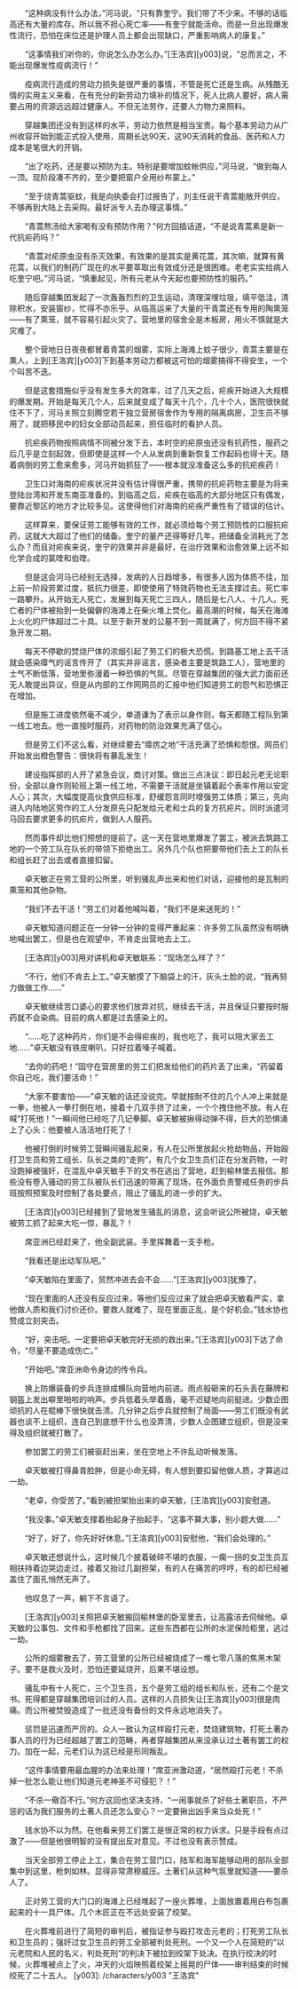 　　“这种病没有什么办法，”河马说，“只有靠奎宁。我们带了不少来。不够的话临高还有大量的库存。所以我不担心死亡率——有奎宁就能活命。而是一旦出现爆发性流行，恐怕在床位还是护理人员上都会出现缺口，严重影响病人的康复。”

　　“这事情我们听你的，你说怎么办怎么办。”[王洛宾][y003]说，“总而言之，不能出现爆发性疫病流行！”

　　疫病流行造成的劳动力损失是很严重的事情，不管是死亡还是生病。从残酷无情的实用主义来看，在有充分的新劳动力填补的情况下，死人比病人要好，病人需要占用的资源远远超过健康人。不但无法劳作，还要人力物力来照料。

　　穿越集团还没有到这样的水平，劳动力依然是相当宝贵。每个基本劳动力从广州收容开始到能正式投入使用，周期长达90天，这90天消耗的食品、医药和人力成本是笔很大的开销。

　　“出了吃药，还是要以预防为主。特别是要增加蚊帐供应，”河马说，“做到每人一顶。现阶段凑不齐的，至少要把窗户全用纱布蒙上。”

　　“至于烧青蒿驱蚊，我是向执委会打过报告了，刘主任说干青蒿能敞开供应，不够再到大陆上去采购。最好派专人去办理这事情。”

　　“青蒿熬汤给大家喝有没有预防作用？”何方回插话道，“不是说青蒿素是新一代抗疟药吗？”

　　“青蒿对疟原虫没有杀灭效果，有效果的是其实是黄花蒿，其次嘛，就算有黄花蒿，以我们的制药厂现在的水平要萃取出有效成分还是很困难。老老实实给病人吃奎宁吧。”河马说，“慎重起见，所有元老从今天起也要预防性的服药。”

　　随后穿越集团发起了一次轰轰烈烈的卫生运动，清理深埋垃圾，填平低洼，清除积水，安装窗纱，忙得不亦乐乎。从临高运来了大量的干青蒿还有专用的陶熏笼——有了熏笼，就不容易引起火灾了。营地里的宿舍全是木板房，用火不慎就是大灾难了。

　　整个营地日日夜夜都冒着青蒿的烟雾，实际上海滩上蚊子很少，青蒿主要是在熏人，上到[王洛宾][y003]下到基本劳动力都被这可怕的烟雾搞得不得安生，一个个叫苦不迭。

　　但是这套措施似乎没有发生多大的效率，过了几天之后，疟疾开始进入大规模的爆发期。开始是每天几个人，后来就变成了每天十几个，几十个人，医院很快就住不下了，河马关照立刻腾空若干独立营房宿舍作为专用的隔离病房，卫生员不够用了，就把移民中的妇女全部动员起来，担任临时的看护人员。

　　抗疟疾药物按照病情不同被分发下去，本时空的疟原虫还没有抗药性，服药之后几乎是立刻起效，但即使是这样一个人从发病到重新恢复工作起码也得十天。随着病倒的劳工愈来愈多，河马开始抓狂了——根本就没准备这么多的抗疟疾药！

　　卫生口对海南的疟疾状况并没有估计得很严重，携带的抗疟药物主要是为将来登陆台湾和开发东南亚准备的。到临高之后，疟疾在临高的大部分地区只有偶发，要靠近黎区的地方才比较多见。这使得他们对海南的疟疾严重性有了错误的估计。

　　这样算来，要保证劳工能够有效的工作，就必须给每个劳工预防性的口服抗疟药，这就大大超过了他们的储备。奎宁的量产还得等好几年，把储备全消耗光了怎么办？而且对疟疾来说，奎宁的效果并非是最好，在治疗效果和治愈效果上远不如化学合成的氯喹和伯喹。

　　但是这会河马已经别无选择，发病的人日趋增多，有很多人因为体质不佳，加上前一阶段劳累过度，抵抗力很差，即使使用了特效药物也无法支撑过去。死亡率一路攀升。从开始无人死亡，发展到每天死亡三四人，随后是七八人、十几人。死亡者的尸体被抬到一处偏僻的海滩上在柴火堆上焚化。最高潮的时候，每天在海滩上火化的尸体超过二十具。以至于新开发的公墓不到一周就满了，何方回不得不紧急开发二期。

　　每天不停歇的焚烧尸体的浓烟引起了劳工们的极大恐慌。到路基工地上去干活就会感染瘴气的谣言传开了（其实并非谣言，感染者主要是筑路工人），营地里的士气不断低落，营地里弥漫着一种恐惧的气氛。尽管在穿越集团的强大武力面前还无人敢提出异议，但是从内部的工作网网员的汇报中他们知道劳工的怨气和恐惧正在增加。

　　但是施工进度依然毫不减少，单道谦为了表示以身作则，每天都随工程队到第一线工地去。他一直按时服药，对药物的防治效果充满了信心。

　　但是劳工们不这么看，对继续要去“瘴疠之地”干活充满了恐惧和怨恨。网员们开始发出橙色警告：很快将有暴乱发生！

　　建设指挥部的人开了紧急会议，商讨对策。做出三点决议：即日起元老无论职份，全部以身作则轮班上第一线工地，不需要干活就是坐镇着起个表率作用以安定人心；其次，大幅度提高伙食供应标准，舒缓怨言同时增强劳工体质；第三，先向进入内陆地区劳作的工人分发原先只配发给元老和士兵的复方抗疟片。同时派遣河马回去要求更多的抗疟片，做到人人服药。

　　然而事件却比他们预想的提前了。这一天在营地里爆发了罢工，被派去筑路工地的一个劳工队在队长的带领下拒绝出工。另外几个队也把要带他们去上工的队长和组长赶了出去或者直接扣留。

　　卓天敏正在劳工营的公所里，听到骚乱声出来和他们对话，迎接他的是瓦制的熏笼和其他杂物。

　　“我们不去干活！”劳工们对着他喊叫着，“我们不是来送死的！”

　　卓天敏知道问题正在一分钟一分钟的变得严重起来：许多劳工队虽然没有明确地喊出罢工，但是也在观望中，不肯走出营地去上工。

　　[王洛宾][y003]用对讲机和卓天敏联系：“现场怎么样了？”

　　“不行，他们不肯去上工。”卓天敏摸了下脑袋上的汗，灰头土脸的说，“我再努力做做工作……”

　　卓天敏继续苦口婆心的要求他们放弃对抗，继续去干活，并且保证只要按时服药就不会染病。目前的病人都是过去感染上的。

　　“……吃了这种药片，你们是不会得疟疾的，我也吃了，我可以陪大家去工地……”卓天敏没有铁皮喇叭，只好拉着嗓子喊着。

　　“去你的药吧！”固守在营房里的劳工们把发给他们的药片丢了出来，“药留着你自己吃，我们要活命！”

　　“大家不要害怕——”卓天敏的话还没说完。早就按耐不住的几个人冲上来就是一拳，他被人一拳打倒在地，接着十几双手挤了过来，一个个拽住他不放。有人在喊“打死他！”一瞬间他已经吃了几记拳脚。卓天敏被揪得动弹不得，巨大的恐惧涌上了心头：他要被人活活地打死了！

　　他被打倒的时候劳工营瞬间骚乱起来，有人在公所里放起火抢劫物品，开始殴打卫生员和劳工组长、队长之类的“走狗”，有几个女卫生员们正在分发药物，一时没跑掉被强奸，在混乱中卓天敏手下的文书在逃出了营地，赶到榆林堡去报信。那些没有卷入骚动的劳工队被队长们迅速的带离了现场，在外面负责警戒任务的步兵班按照预案及时控制了各处要点，阻止了骚乱的进一步的扩大。

　　[王洛宾][y003]已经接到了营地发生骚乱的消息，这会听说公所被烧，卓天敏被劳工抓了起来大吃一惊，暴乱？！

　　席亚洲已经赶来了，他全副武装。手里挥舞着一支手枪。

　　“我看还是出动军队吧。”

　　“卓天敏陷在里面了，贸然冲进去会不会……”[王洛宾][y003]犹豫了。

　　“现在里面的人还没有反应过来，等他们反应过来了就会把卓天敏看严实，拿他做人质和我们讨价还价。要救人就难了，现在里面正乱，是个好机会。”钱水协也赞成立刻突击。

　　“好，突击吧。一定要把卓天敏完好无损的救出来。”[王洛宾][y003]下达了命令，“尽量不要造成伤亡。”

　　“开始吧。”席亚洲命令身边的传令兵。

　　换上防爆装备的步兵连排成横队向营地内前进。雨点般砸来的石头丢在藤牌和钢盔上发出噼里啪啦的响声。步兵低着头举着盾，毫不迟疑地向前挺进。少数企图顽抗的人在棍棒下很快就击溃。几分钟之后步兵就控制了局面——劳工们既没有武器也谈不上组织，连自己到底想干什么也没弄清，少数人企图建立组织，但是没来得及组织就被打散了。

　　参加罢工的劳工们被驱赶出来，坐在空地上不许乱动听候发落。

　　卓天敏被打得鼻青脸肿，但是小命无碍，有人想到要扣留他做人质，才算逃过一劫。

　　“老卓，你受苦了。”看到被担架抬出来的卓天敏，[王洛宾][y003]安慰道。

　　“我没事。”卓天敏支撑着抬起身子抬起手，“这事不算大事，别小题大做……”

　　“好了，好了，你先好好休息。”[王洛宾][y003]安慰他，“我们会处理的。”

　　卓天敏还想说什么，这时候几个披着破碎不堪的衣服，一瘸一拐的女卫生员互相扶持着边哭边走过，接着又抬过几副担架，有的人在痛苦的哼哼，有的却已经被盖住了面孔悄然无声了。

　　他叹息了一声，躺下不言语了。

　　[王洛宾][y003]关照把卓天敏搬回榆林堡的卧室里去，让高露洁去伺候他。卓天敏的公事包、文件和手枪都找了回来。这些东西都在公所的水泥保险柜里，逃过一劫。

　　公所的烟雾散去了，劳工营里的公所已经被烧成了一堆七零八落的焦黑木架子。要不是救火及时，恐怕还要延烧开，后果不堪设想。

　　骚乱中有十人死亡，三个卫生员，五个是劳工组的组长和队长，还有二个是文书。死得都是穿越集团培训过的人员。这样的人员损失让[王洛宾][y003]很是肉痛。而公所被焚毁造成了一批还没有备份的文件永远地消失了。

　　惩罚是迅速而严厉的。众人一致认为这样殴打元老，焚烧建筑物，打死土著办事人员的行为已经超越了罢工的范畴，再者穿越集团从来没承认过土著有罢工的权力。加在一起，元老们认为这已经是形同叛乱。

　　“这件事情要用最血腥的办法来处理！”席亚洲激动道，“居然殴打元老！不杀掉一批怎么能让他们知道元老神圣不可侵犯？！”

　　“不杀一儆百不行。”何方这回也坚决支持，“一闹事就杀了好些土著职员，不严惩的话为我们服务的土著人员还怎么安心？一定要揪出凶手来当众处死！”

　　钱水协不以为然。在他看来劳工们罢工是很正常的权力诉求。只是手段有点过激了——但是他很明智的没有提出反对意见。不过也没有表示赞成。

　　当天全部劳工停止上工，集合在劳工营门口，陆军和海军能够动用的部队全部集中到这里，枪刺如林。显得非常肃穆威压。土著们从这种气氛里就知道——要杀人了。

　　正对劳工营的大门口的海滩上已经堆起了一座火葬堆，上面放置着用白布包裹起来的十一具尸体。几个木匠正在不远处安装了绞架。

　　在火葬堆前进行了简短的审判后，被指证参与殴打攻击元老的；打死劳工队长和卫生员的；强奸过女卫生员的劳工全部被判处死刑。一个又一个人在简短的“以元老院和人民的名义，判处死刑”的判决下被拉到绞架下处决。在执行绞决的时候，火葬堆被点上了火，冲天的火焰映照着绞架上摇晃的尸体——审判结束的时候绞死了二十五人。
[y003]: /characters/y003 "王洛宾"
